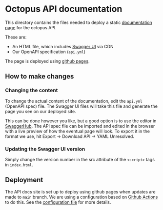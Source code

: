 # Octopus API documentation

This directory contains the files needed to deploy a static [documentation page](https://jiscsd.github.io/octopus/) for the octopus API.

These are:

-   An HTML file, which includes [Swagger UI](https://swagger.io/tools/swagger-ui/) via CDN
-   Our OpenAPI specification (`api.yml`)

The page is deployed using [github pages](https://pages.github.com/).

## How to make changes

### Changing the content

To change the actual content of the documentation, edit the `api.yml` (OpenAPI spec) file. The Swagger UI files will take this file and generate the page you see on our deployed site.

This can be done however you like, but a good option is to use the editor in [SwaggerHub](https://app.swaggerhub.com/). The API spec file can be imported and edited in the browser with a live preview of how the eventual page will look. To export it in the format we use, hit Export -> Download API -> YAML Unresolved.

### Updating the Swagger UI version

Simply change the version number in the src attribute of the `<script>` tags in `index.html`.

## Deployment

The API docs site is set up to deploy using github pages when updates are made to `main` branch. We are using a configuration based on [Github Actions](https://docs.github.com/en/actions) to do this. See the [configuration file](../../.github/workflows/deploy-api-docs.yml) for more details.
